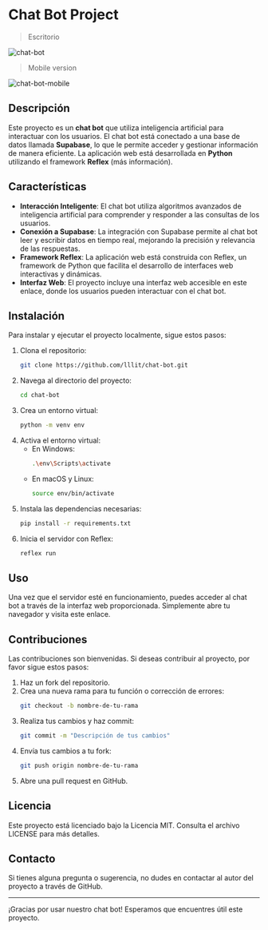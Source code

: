 # Chat Bot Project

> Escritorio

![chat-bot](https://github.com/user-attachments/assets/e87a0a22-014d-4625-82f6-eebb64a90897)

> Mobile version

![chat-bot-mobile](https://github.com/user-attachments/assets/7ec5b642-fc1f-4dc2-8cef-ff6808d3fe4f)

## Descripción

Este proyecto es un **chat bot** que utiliza inteligencia artificial para interactuar con los usuarios. El chat bot está conectado a una base de datos llamada **Supabase**, lo que le permite acceder y gestionar información de manera eficiente. La aplicación web está desarrollada en **Python** utilizando el framework **Reflex** (más información).

## Características

- **Interacción Inteligente**: El chat bot utiliza algoritmos avanzados de inteligencia artificial para comprender y responder a las consultas de los usuarios.
- **Conexión a Supabase**: La integración con Supabase permite al chat bot leer y escribir datos en tiempo real, mejorando la precisión y relevancia de las respuestas.
- **Framework Reflex**: La aplicación web está construida con Reflex, un framework de Python que facilita el desarrollo de interfaces web interactivas y dinámicas.
- **Interfaz Web**: El proyecto incluye una interfaz web accesible en este enlace, donde los usuarios pueden interactuar con el chat bot.

## Instalación

Para instalar y ejecutar el proyecto localmente, sigue estos pasos:

1. Clona el repositorio:
    ```bash
    git clone https://github.com/lllit/chat-bot.git
    ```
2. Navega al directorio del proyecto:
    ```bash
    cd chat-bot
    ```
3. Crea un entorno virtual:
    ```bash
    python -m venv env
    ```
4. Activa el entorno virtual:
    - En Windows:
        ```bash
        .\env\Scripts\activate
        ```
    - En macOS y Linux:
        ```bash
        source env/bin/activate
        ```
5. Instala las dependencias necesarias:
    ```bash
    pip install -r requirements.txt
    ```
6. Inicia el servidor con Reflex:
    ```bash
    reflex run
    ```

## Uso

Una vez que el servidor esté en funcionamiento, puedes acceder al chat bot a través de la interfaz web proporcionada. Simplemente abre tu navegador y visita este enlace.

## Contribuciones

Las contribuciones son bienvenidas. Si deseas contribuir al proyecto, por favor sigue estos pasos:

1. Haz un fork del repositorio.
2. Crea una nueva rama para tu función o corrección de errores:
    ```bash
    git checkout -b nombre-de-tu-rama
    ```
3. Realiza tus cambios y haz commit:
    ```bash
    git commit -m "Descripción de tus cambios"
    ```
4. Envía tus cambios a tu fork:
    ```bash
    git push origin nombre-de-tu-rama
    ```
5. Abre una pull request en GitHub.

## Licencia

Este proyecto está licenciado bajo la Licencia MIT. Consulta el archivo LICENSE para más detalles.

## Contacto

Si tienes alguna pregunta o sugerencia, no dudes en contactar al autor del proyecto a través de GitHub.

---

¡Gracias por usar nuestro chat bot! Esperamos que encuentres útil este proyecto.
